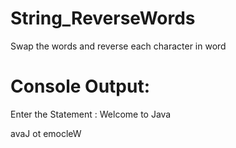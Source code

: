 # String_ReverseWords
Swap the words and reverse each character in word

# Console Output:

Enter the Statement : Welcome to Java

avaJ ot emocleW 
